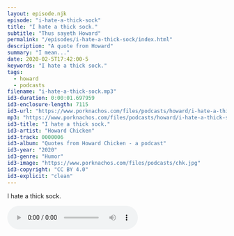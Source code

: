 ```yaml
---
layout: episode.njk
episode: "i-hate-a-thick-sock"
title: "I hate a thick sock."
subtitle: "Thus sayeth Howard"
permalink: "/episodes/i-hate-a-thick-sock/index.html"
description: "A quote from Howard"
summary: "I mean..."
date: 2020-02-5T17:42:00-5
keywords: "I hate a thick sock."
tags:
  - howard
  - podcasts
filename: "i-hate-a-thick-sock.mp3"
id3-duration: 0:00:01.697959
id3-enclosure-length: 7115
id3-url: "https://www.porknachos.com/files/podcasts/howard/i-hate-a-thick-sock.mp3"
mp3: "https://www.porknachos.com/files/podcasts/howard/i-hate-a-thick-sock.mp3"
id3-title: "I hate a thick sock."
id3-artist: "Howard Chicken"
id3-track: 0000006
id3-album: "Quotes from Howard Chicken - a podcast"
id3-year: "2020"
id3-genre: "Humor"
id3-image: "https://www.porknachos.com/files/podcasts/chk.jpg"
id3-copyright: "CC BY 4.0"
id3-explicit: "clean"
---
```

I hate a thick sock.

<audio controls>
  <source src="https://www.porknachos.com/files/podcasts/howard/i-hate-a-thick-sock.mp3">
</audio>
